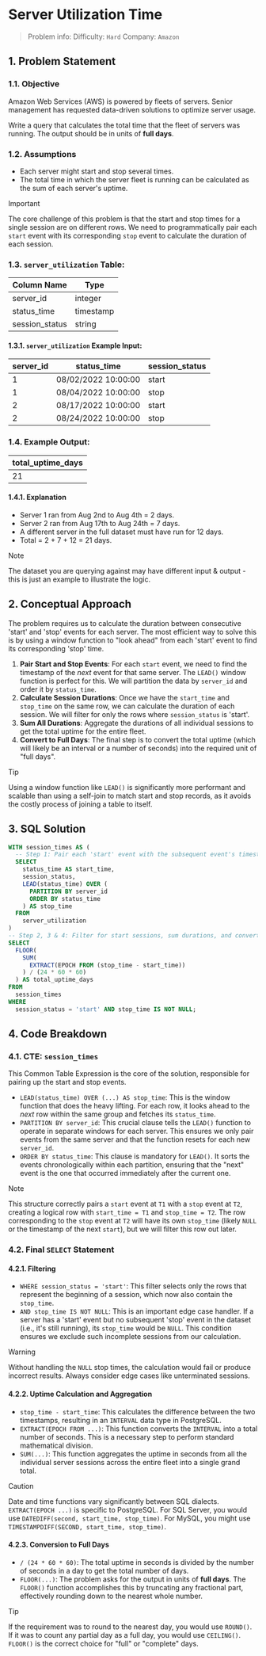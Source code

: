 # Server Utilization Time

> Problem info:
> Difficulty: `Hard`
> Company: `Amazon`

## 1. Problem Statement

### 1.1. Objective
Amazon Web Services (AWS) is powered by fleets of servers. Senior management has requested data-driven solutions to optimize server usage.

Write a query that calculates the total time that the fleet of servers was running. The output should be in units of **full days**.

### 1.2. Assumptions
-   Each server might start and stop several times.
-   The total time in which the server fleet is running can be calculated as the sum of each server's uptime.

> [!IMPORTANT]
> The core challenge of this problem is that the start and stop times for a single session are on different rows. We need to programmatically pair each `start` event with its corresponding `stop` event to calculate the duration of each session.

### 1.3. `server_utilization` Table:

| Column Name | Type |
| --- | --- |
| server_id | integer |
| status_time | timestamp |
| session_status | string |

#### 1.3.1. `server_utilization` Example Input:

| server_id | status_time | session_status |
| --- | --- | --- |
| 1 | 08/02/2022 10:00:00 | start |
| 1 | 08/04/2022 10:00:00 | stop |
| 2 | 08/17/2022 10:00:00 | start |
| 2 | 08/24/2022 10:00:00 | stop |

### 1.4. Example Output:

| total_uptime_days |
| --- |
| 21 |

#### 1.4.1. Explanation
-   Server 1 ran from Aug 2nd to Aug 4th = 2 days.
-   Server 2 ran from Aug 17th to Aug 24th = 7 days.
-   A different server in the full dataset must have run for 12 days.
-   Total = 2 + 7 + 12 = 21 days.

> [!NOTE]
> The dataset you are querying against may have different input & output - this is just an example to illustrate the logic.

## 2. Conceptual Approach
The problem requires us to calculate the duration between consecutive 'start' and 'stop' events for each server. The most efficient way to solve this is by using a window function to "look ahead" from each 'start' event to find its corresponding 'stop' time.

1.  **Pair Start and Stop Events**: For each `start` event, we need to find the timestamp of the *next* event for that same server. The `LEAD()` window function is perfect for this. We will partition the data by `server_id` and order it by `status_time`.
2.  **Calculate Session Durations**: Once we have the `start_time` and `stop_time` on the same row, we can calculate the duration of each session. We will filter for only the rows where `session_status` is 'start'.
3.  **Sum All Durations**: Aggregate the durations of all individual sessions to get the total uptime for the entire fleet.
4.  **Convert to Full Days**: The final step is to convert the total uptime (which will likely be an interval or a number of seconds) into the required unit of "full days".

> [!TIP]
> Using a window function like `LEAD()` is significantly more performant and scalable than using a self-join to match start and stop records, as it avoids the costly process of joining a table to itself.

## 3. SQL Solution

```sql
WITH session_times AS (
  -- Step 1: Pair each 'start' event with the subsequent event's timestamp.
  SELECT
    status_time AS start_time,
    session_status,
    LEAD(status_time) OVER (
      PARTITION BY server_id
      ORDER BY status_time
    ) AS stop_time
  FROM
    server_utilization
)
-- Step 2, 3 & 4: Filter for start sessions, sum durations, and convert to days.
SELECT
  FLOOR(
    SUM(
      EXTRACT(EPOCH FROM (stop_time - start_time))
    ) / (24 * 60 * 60)
  ) AS total_uptime_days
FROM
  session_times
WHERE
  session_status = 'start' AND stop_time IS NOT NULL;
```

## 4. Code Breakdown

### 4.1. CTE: `session_times`
This Common Table Expression is the core of the solution, responsible for pairing up the start and stop events.

-   `LEAD(status_time) OVER (...) AS stop_time`: This is the window function that does the heavy lifting. For each row, it looks ahead to the *next* row within the same group and fetches its `status_time`.
-   `PARTITION BY server_id`: This crucial clause tells the `LEAD()` function to operate in separate windows for each server. This ensures we only pair events from the same server and that the function resets for each new `server_id`.
-   `ORDER BY status_time`: This clause is mandatory for `LEAD()`. It sorts the events chronologically within each partition, ensuring that the "next" event is the one that occurred immediately after the current one.

> [!NOTE]
> This structure correctly pairs a `start` event at `T1` with a `stop` event at `T2`, creating a logical row with `start_time = T1` and `stop_time = T2`. The row corresponding to the `stop` event at `T2` will have its own `stop_time` (likely `NULL` or the timestamp of the next `start`), but we will filter this row out later.

### 4.2. Final `SELECT` Statement

#### 4.2.1. Filtering
-   `WHERE session_status = 'start'`: This filter selects only the rows that represent the beginning of a session, which now also contain the `stop_time`.
-   `AND stop_time IS NOT NULL`: This is an important edge case handler. If a server has a 'start' event but no subsequent 'stop' event in the dataset (i.e., it's still running), its `stop_time` would be `NULL`. This condition ensures we exclude such incomplete sessions from our calculation.

> [!WARNING]
> Without handling the `NULL` stop times, the calculation would fail or produce incorrect results. Always consider edge cases like unterminated sessions.

#### 4.2.2. Uptime Calculation and Aggregation
-   `stop_time - start_time`: This calculates the difference between the two timestamps, resulting in an `INTERVAL` data type in PostgreSQL.
-   `EXTRACT(EPOCH FROM ...)`: This function converts the `INTERVAL` into a total number of seconds. This is a necessary step to perform standard mathematical division.
-   `SUM(...)`: This function aggregates the uptime in seconds from all the individual server sessions across the entire fleet into a single grand total.

> [!CAUTION]
> Date and time functions vary significantly between SQL dialects. `EXTRACT(EPOCH ...)` is specific to PostgreSQL. For SQL Server, you would use `DATEDIFF(second, start_time, stop_time)`. For MySQL, you might use `TIMESTAMPDIFF(SECOND, start_time, stop_time)`.

#### 4.2.3. Conversion to Full Days
-   `/ (24 * 60 * 60)`: The total uptime in seconds is divided by the number of seconds in a day to get the total number of days.
-   `FLOOR(...)`: The problem asks for the output in units of **full days**. The `FLOOR()` function accomplishes this by truncating any fractional part, effectively rounding down to the nearest whole number.

> [!TIP]
> If the requirement was to round to the nearest day, you would use `ROUND()`. If it was to count any partial day as a full day, you would use `CEILING()`. `FLOOR()` is the correct choice for "full" or "complete" days.

